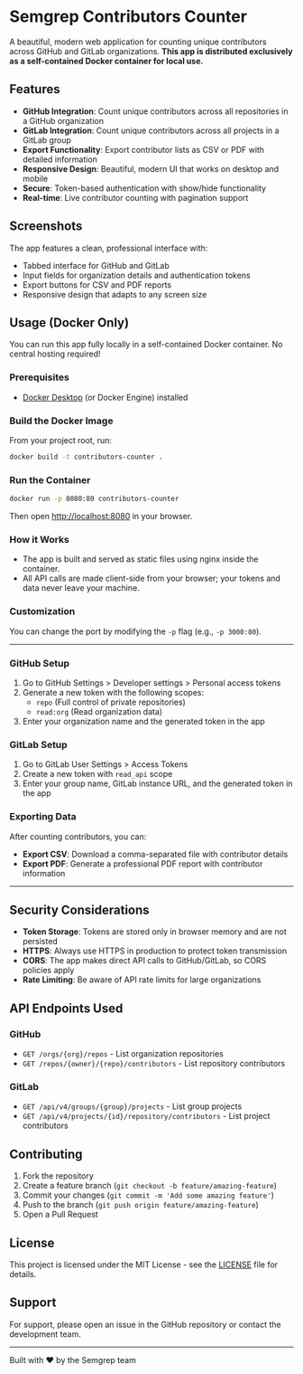 # Semgrep Contributors Counter

A beautiful, modern web application for counting unique contributors across GitHub and GitLab organizations. **This app is distributed exclusively as a self-contained Docker container for local use.**

## Features

- **GitHub Integration**: Count unique contributors across all repositories in a GitHub organization
- **GitLab Integration**: Count unique contributors across all projects in a GitLab group
- **Export Functionality**: Export contributor lists as CSV or PDF with detailed information
- **Responsive Design**: Beautiful, modern UI that works on desktop and mobile
- **Secure**: Token-based authentication with show/hide functionality
- **Real-time**: Live contributor counting with pagination support

## Screenshots

The app features a clean, professional interface with:
- Tabbed interface for GitHub and GitLab
- Input fields for organization details and authentication tokens
- Export buttons for CSV and PDF reports
- Responsive design that adapts to any screen size

## Usage (Docker Only)

You can run this app fully locally in a self-contained Docker container. No central hosting required!

### Prerequisites
- [Docker Desktop](https://www.docker.com/products/docker-desktop/) (or Docker Engine) installed

### Build the Docker Image
From your project root, run:
```sh
docker build -t contributors-counter .
```

### Run the Container
```sh
docker run -p 8080:80 contributors-counter
```
Then open [http://localhost:8080](http://localhost:8080) in your browser.

### How it Works
- The app is built and served as static files using nginx inside the container.
- All API calls are made client-side from your browser; your tokens and data never leave your machine.

### Customization
You can change the port by modifying the `-p` flag (e.g., `-p 3000:80`).

---

### GitHub Setup

1. Go to GitHub Settings > Developer settings > Personal access tokens
2. Generate a new token with the following scopes:
   - `repo` (Full control of private repositories)
   - `read:org` (Read organization data)
3. Enter your organization name and the generated token in the app

### GitLab Setup

1. Go to GitLab User Settings > Access Tokens
2. Create a new token with `read_api` scope
3. Enter your group name, GitLab instance URL, and the generated token in the app

### Exporting Data

After counting contributors, you can:
- **Export CSV**: Download a comma-separated file with contributor details
- **Export PDF**: Generate a professional PDF report with contributor information

---

## Security Considerations

- **Token Storage**: Tokens are stored only in browser memory and are not persisted
- **HTTPS**: Always use HTTPS in production to protect token transmission
- **CORS**: The app makes direct API calls to GitHub/GitLab, so CORS policies apply
- **Rate Limiting**: Be aware of API rate limits for large organizations

## API Endpoints Used

### GitHub
- `GET /orgs/{org}/repos` - List organization repositories
- `GET /repos/{owner}/{repo}/contributors` - List repository contributors

### GitLab
- `GET /api/v4/groups/{group}/projects` - List group projects
- `GET /api/v4/projects/{id}/repository/contributors` - List project contributors

## Contributing

1. Fork the repository
2. Create a feature branch (`git checkout -b feature/amazing-feature`)
3. Commit your changes (`git commit -m 'Add some amazing feature'`)
4. Push to the branch (`git push origin feature/amazing-feature`)
5. Open a Pull Request

## License

This project is licensed under the MIT License - see the [LICENSE](LICENSE) file for details.

## Support

For support, please open an issue in the GitHub repository or contact the development team.

---

Built with ❤️ by the Semgrep team
